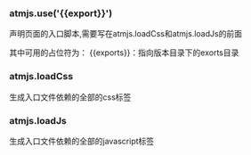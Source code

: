 ### atmjs.use('{{export}}')
声明页面的入口脚本,需要写在atmjs.loadCss和atmjs.loadJs的前面

其中可用的占位符为：
{{exports}}：指向版本目录下的exorts目录

### atmjs.loadCss
生成入口文件依赖的全部的css标签

### atmjs.loadJs
生成入口文件依赖的全部的javascript标签